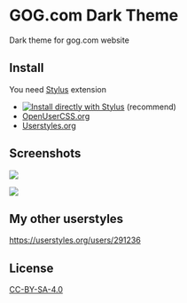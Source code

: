 # GOG.com Dark Theme
Dark theme for gog.com website

## Install
You need [Stylus](https://add0n.com/stylus.html) extension
* [![Install directly with Stylus](https://img.shields.io/badge/Install%20directly%20with-Stylus-238b8b.svg)](https://raw.githubusercontent.com/pabli24/GOG.com-Dark-Theme/master/GOG.com-Dark-Theme.user.css) (recommend)
* [OpenUserCSS.org](OpenUserCSS.org)
* [Userstyles.org](Userstyles.org)

## Screenshots
![](https://i.imgur.com/1AEVonq.jpg)

![](https://i.imgur.com/8r3P9wR.jpg)

## My other userstyles
https://userstyles.org/users/291236

## License
[CC-BY-SA-4.0](https://github.com/pabli24/DMScrollbar/blob/master/LICENSE)
